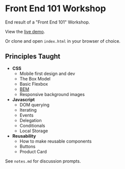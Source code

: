 
# Front End 101 Workshop

End result of a "Front End 101" Workshop.

View the [live demo](https://thisoldbear.github.io/front-end-101/).

Or clone and open `index.html` in your browser of choice.

## Principles Taught

- **CSS**
  - Mobile first design and dev
  - The Box Model
  - Basic Flexbox
  - [BEM](http://getbem.com/)
  - Responsive background images
- **Javascript**
  - DOM querying
  - Iterating
  - Events
  - Delegation
  - Conditionals
  - Local Storage
- **Reusability**
  - How to make reusable components
  - Buttons
  - Product Card

See `notes.md` for discussion prompts.